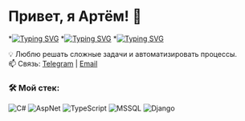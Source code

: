 # Привет, я  Артём! 👋

*[![Typing SVG](https://readme-typing-svg.herokuapp.com?color=%2336BCF7&lines=Software+Engineer)](https://git.io/typing-svg)
*[![Typing SVG](https://readme-typing-svg.herokuapp.com?color=%23323511&lines=Master's+degree+student+of+BSU)](https://git.io/typing-svg)
*[![Typing SVG](https://readme-typing-svg.herokuapp.com?color=%28712434&lines=Programming+Teacher+at+BSU)](https://git.io/typing-svg)

💡 Люблю решать сложные задачи и автоматизировать процессы.  
📫 Связь: [Telegram](https://t.me/psh3art) | [Email](mailto:pshenichnykh.art@yandex.com)  

### 🛠️ Мой стек:
![C#](https://img.shields.io/badge/Csharp-blue?style=for-the-badge&logo=C#&logoColor=black)
![AspNet](https://img.shields.io/badge/Csharp-ASPNET-blue?style=for-the-badge&logo=C#&logoColor=black)
![TypeScript](https://img.shields.io/badge/TypeScript-red?style=for-the-badge&logo=TS&logoColor=white)
![MSSQL](https://img.shields.io/badge/MSSQL-white?style=for-the-badge&logo=SQL&logoColor=blue)
![Django](https://img.shields.io/badge/Python-Django-green?style=for-the-badge&logo=python&logoColor=white)
